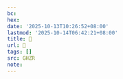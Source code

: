 ```yaml
---
bc:
hex:
date: '2025-10-13T10:26:52+08:00'
lastmod: '2025-10-14T06:42:21+08:00'
title: 􀚀
url: 􀚀
tags: []
src: GHZR
note:
---
```

